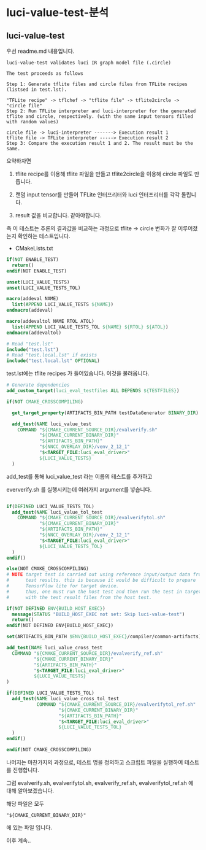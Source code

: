 # luci-value-test-분석

## luci-value-test

우선 readme.md 내용입니다.

```
luci-value-test validates luci IR graph model file (.circle)

The test proceeds as follows

Step 1: Generate tflite files and circle files from TFLite recipes (listsed in test.lst).

"TFLite recipe" -> tflchef -> "tflite file" -> tflite2circle -> "circle file"
Step 2: Run TFLite interpreter and luci-interpreter for the generated tflite and circle, respectively. (with the same input tensors filled with random values)

circle file -> luci-interpreter -------> Execution result 1
tflite file -> TFLite interpreter -----> Execution result 2
Step 3: Compare the execution result 1 and 2. The result must be the same.
```

요약하자면

1. tflite recipe를 이용해 tflite 파일을 만들고 tflite2circle을 이용해 circle 파일도 만듭니다.

2. 랜덤 input tensor를 만들어 TFLite 인터프리터와 luci 인터프리터를 각각 돌립니다.

3. result 값을 비교합니다. 같아야합니다.

즉 이 테스트는 추론의 결과값을 비교하는 과정으로 tflite -> circle 변화가 잘 이루어졌는지 확인하는 테스트입니다.

- CMakeLists.txt

```CMake
if(NOT ENABLE_TEST)
  return()
endif(NOT ENABLE_TEST)

unset(LUCI_VALUE_TESTS)
unset(LUCI_VALUE_TESTS_TOL)

macro(addeval NAME)
  list(APPEND LUCI_VALUE_TESTS ${NAME})
endmacro(addeval)

macro(addevaltol NAME RTOL ATOL)
  list(APPEND LUCI_VALUE_TESTS_TOL ${NAME} ${RTOL} ${ATOL})
endmacro(addevaltol)

# Read "test.lst"
include("test.lst")
# Read "test.local.lst" if exists
include("test.local.lst" OPTIONAL)
```

test.lst에는 tflite recipes 가 들어있습니다.
이것을 불러옵니다.

```CMake
# Generate dependencies
add_custom_target(luci_eval_testfiles ALL DEPENDS ${TESTFILES})

if(NOT CMAKE_CROSSCOMPILING)

  get_target_property(ARTIFACTS_BIN_PATH testDataGenerator BINARY_DIR)

  add_test(NAME luci_value_test
    COMMAND "${CMAKE_CURRENT_SOURCE_DIR}/evalverify.sh"
            "${CMAKE_CURRENT_BINARY_DIR}"
            "${ARTIFACTS_BIN_PATH}"
            "${NNCC_OVERLAY_DIR}/venv_2_12_1"
            "$<TARGET_FILE:luci_eval_driver>"
            ${LUCI_VALUE_TESTS}
  )
```

add_test를 통해 luci_value_test 라는 이름의 테스트를 추가하고

eververify.sh 를 실행시키는데 여러가지 argument를 넣습니다.

```CMAKE

if(DEFINED LUCI_VALUE_TESTS_TOL)
  add_test(NAME luci_value_tol_test
    COMMAND "${CMAKE_CURRENT_SOURCE_DIR}/evalverifytol.sh"
            "${CMAKE_CURRENT_BINARY_DIR}"
            "${ARTIFACTS_BIN_PATH}"
            "${NNCC_OVERLAY_DIR}/venv_2_12_1"
            "$<TARGET_FILE:luci_eval_driver>"
            ${LUCI_VALUE_TESTS_TOL}
  )
endif()

else(NOT CMAKE_CROSSCOMPILING)
# NOTE target test is carried out using reference input/output data from host
#      test results. this is because it would be difficult to prepare
#      TensorFlow lite for target device.
#      thus, one must run the host test and then run the test in target device
#      with the test result files from the host test.

if(NOT DEFINED ENV{BUILD_HOST_EXEC})
  message(STATUS "BUILD_HOST_EXEC not set: Skip luci-value-test")
  return()
endif(NOT DEFINED ENV{BUILD_HOST_EXEC})

set(ARTIFACTS_BIN_PATH $ENV{BUILD_HOST_EXEC}/compiler/common-artifacts)

add_test(NAME luci_value_cross_test
  COMMAND "${CMAKE_CURRENT_SOURCE_DIR}/evalverify_ref.sh"
          "${CMAKE_CURRENT_BINARY_DIR}"
          "${ARTIFACTS_BIN_PATH}"
          "$<TARGET_FILE:luci_eval_driver>"
          ${LUCI_VALUE_TESTS}
)

if(DEFINED LUCI_VALUE_TESTS_TOL)
  add_test(NAME luci_value_cross_tol_test
           COMMAND "${CMAKE_CURRENT_SOURCE_DIR}/evalverifytol_ref.sh"
                   "${CMAKE_CURRENT_BINARY_DIR}"
                   "${ARTIFACTS_BIN_PATH}"
                   "$<TARGET_FILE:luci_eval_driver>"
                   ${LUCI_VALUE_TESTS_TOL}
  )
endif()

endif(NOT CMAKE_CROSSCOMPILING)

```

나머지는 마찬가지의 과정으로, 테스트 명을 정의하고 스크립트 파일을 실행하여 테스트를 진행합니다.

그럼 evalverify.sh, evalverifytol.sh, evalverify_ref.sh, evalverifytol_ref.sh 에 대해 알아보겠습니다.

해당 파일은 모두

`"${CMAKE_CURRENT_BINARY_DIR}"`

에 있는 파일 입니다.

이후 계속..
